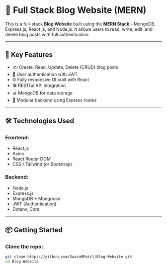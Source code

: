 # 📰 Full Stack Blog Website (MERN)

This is a full-stack **Blog Website** built using the **MERN Stack** – MongoDB, Express.js, React.js, and Node.js. It allows users to read, write, edit, and delete blog posts with full authentication.

---

## 🚀 Key Features

- ✍️ Create, Read, Update, Delete (CRUD) blog posts
- 🔐 User authentication with JWT
- 🌐 Fully responsive UI built with React
- 🛠️ RESTful API integration
- 📊 MongoDB for data storage
- 📁 Modular backend using Express routes

---

## 🛠️ Technologies Used

### Frontend:
- React.js
- Axios
- React Router DOM
- CSS / Tailwind (or Bootstrap)

### Backend:
- Node.js
- Express.js
- MongoDB + Mongoose
- JWT (Authentication)
- Dotenv, Cors

---

## 📦 Getting Started

### Clone the repo:
```bash
git clone https://github.com/SwaraMPatil/Blog-Website.git
cd Blog-Website
